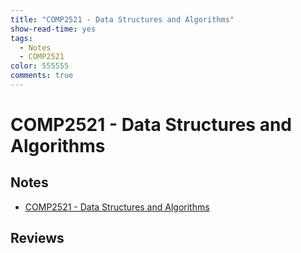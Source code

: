 ```yaml
---
title: "COMP2521 - Data Structures and Algorithms"
show-read-time: yes
tags:
  - Notes
  - COMP2521
color: 555555
comments: true
---
```


# COMP2521 - Data Structures and Algorithms

## Notes
-   <a href="https://pepper-field-528.notion.site/COMP2521-Data-Structures-and-Algorithms-d4d16e0f99a3426ab817015d2861ea7c">COMP2521 - Data Structures and Algorithms</a>

## Reviews